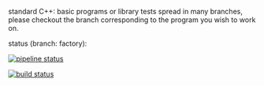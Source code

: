 standard C++: basic programs or library tests spread in many branches,
please checkout the branch corresponding to the program you wish to work on.

status (branch: factory):

[![pipeline status](https://gitlab.in2p3.fr/SebastienCOUDERT/stdcpp/badges/factory/pipeline.svg)](https://gitlab.in2p3.fr/SebastienCOUDERT/stdcpp/commits/factory)


[![build status](https://gitlab.in2p3.fr/SebastienCOUDERT/stdcpp/badges/factory/build.svg)](https://gitlab.in2p3.fr/SebastienCOUDERT/stdcpp/commits/factory)

